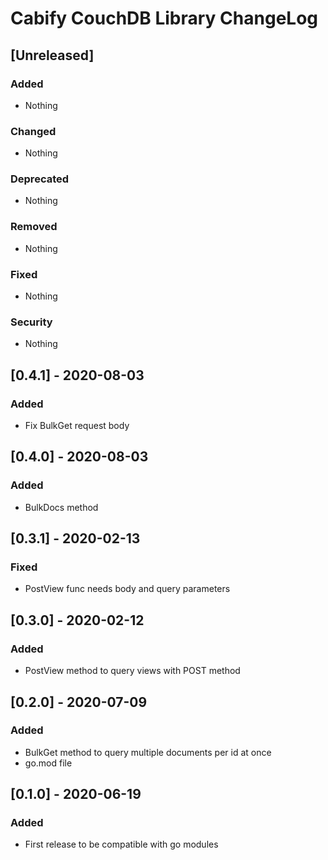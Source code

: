 # Cabify CouchDB Library ChangeLog

## [Unreleased]
### Added
- Nothing

### Changed
- Nothing

### Deprecated
- Nothing

### Removed
- Nothing

### Fixed
- Nothing

### Security
- Nothing

## [0.4.1] - 2020-08-03
### Added
- Fix BulkGet request body

## [0.4.0] - 2020-08-03
### Added
- BulkDocs method

## [0.3.1] - 2020-02-13
### Fixed
- PostView func needs body and query parameters

## [0.3.0] - 2020-02-12
### Added
- PostView method to query views with POST method

## [0.2.0] - 2020-07-09
### Added
- BulkGet method to query multiple documents per id at once
- go.mod file

## [0.1.0] - 2020-06-19
### Added
- First release to be compatible with go modules